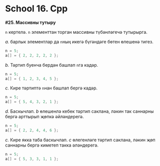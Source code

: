 # School 16. Cpp

**#25. Массивны тутыру**

`n` кертелә. `n` элементтан торган массивны түбәнләгечә тутырырга.

*a.* барлык элементлар да `n`ның икегә бүгәндәге бөтен өлешенә тигез.
```cpp
n = 5;
a[] = { 2, 2, 2, 2, 2 };
```

*b.* Тәртип буенча бердән башлап `n`га кадәр.
```cpp
n = 5;
a[] = { 1, 2, 3, 4, 5 };
```

*c.* Кире тәртиптә `n`нан башлап бергә кадәр.
```cpp
n = 5;
a[] = { 5, 4, 3, 2, 1 };
```

*d.* Баскычлап. *b* өлешенлә кебек тәртип саклана, ләкин так саннарны бергә арттырып җөпкә әйләндерегә.
```cpp
n = 5;
a[] = { 2, 2, 4, 4, 6 };
```

*c.* Кире якка таба баскычлап. *с* өлегенләге тәртип саклана, ләкин җөп саннарны бергә киметеп такка әләндерегә.
```cpp
n = 5;
a[] = { 5, 3, 3, 1, 1 };
```
